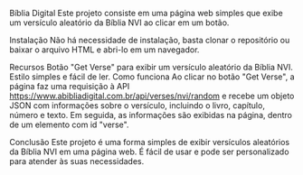 Bíblia Digital
Este projeto consiste em uma página web simples que exibe um versículo aleatório da Bíblia NVI ao clicar em um botão.

Instalação
Não há necessidade de instalação, basta clonar o repositório ou baixar o arquivo HTML e abri-lo em um navegador.

Recursos
Botão "Get Verse" para exibir um versículo aleatório da Bíblia NVI.
Estilo simples e fácil de ler.
Como funciona
Ao clicar no botão "Get Verse", a página faz uma requisição à API https://www.abibliadigital.com.br/api/verses/nvi/random e recebe um objeto JSON com informações sobre o versículo, incluindo o livro, capítulo, número e texto. Em seguida, as informações são exibidas na página, dentro de um elemento com id "verse".

Conclusão
Este projeto é uma forma simples de exibir versículos aleatórios da Bíblia NVI em uma página web. É fácil de usar e pode ser personalizado para atender às suas necessidades.

